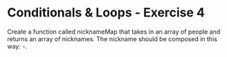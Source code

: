 # Conditionals & Loops - Exercise 4

Create a function called nicknameMap that takes in an array of people and returns an array of nicknames. The nickname should be composed in this way: <name>-<age>.